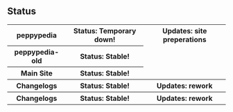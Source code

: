 <link href="styles.css" rel="stylesheet" />
<h2>Status</h2>
<table>
 <tr>
  <th>peppypedia</th>
  <th>Status: Temporary down!</th>
   <th>Updates: site preperations</th>
 <tr>
  <th>peppypedia-old</th>
  <th>Status: Stable!</th>
 <tr>
  <th>Main Site</th>
  <th>Status: Stable!</th>
 <tr>
  <th>Changelogs</th>
  <th>Status: Stable!</th>
   <th>Updates: rework</th>
    <tr>
  <th>Changelogs</th>
   <th>Status: Stable!</th>
   <th>Updates: rework</th>
 </tr></table>

